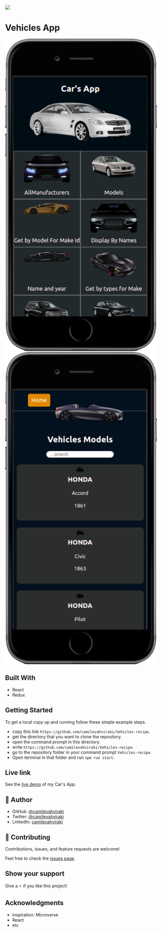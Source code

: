![](https://img.shields.io/badge/Microverse-blueviolet)
# Vehicles App

![](./public/mobile-black(1).png)  ![](./public/mobile-black(2).png)

## Built With

- React
- Redux


## Getting Started

To get a local copy up and running follow these simple example steps.

- copy this link `https://github.com/camilevahviraki/Vehicles-recipe`.
- get the directory that you want to clone the repository.
- open the command prompt in this directory.
- write `https://github.com/camilevahviraki/Vehicles-recipe`.
- go to the repository folder in your command prompt `Vehicles-recipe`.
- Open terminal in that folder and run `npm run start`.

## Live link

See the [live demo](vehicles-cathalogue.netlify.app) of my Car's App.


 ## 👤 Author

- GitHub: [@camilevahviraki](https://github.com/camilevahviraki)
- Twitter: [@camilevahviraki](https://twitter.com/CamileVahviraki)
- LinkedIn: [camilevahviraki](https://www.linkedin.com/in/camile-vahviraki-8180a6232/)



## 🤝 Contributing

Contributions, issues, and feature requests are welcome!

Feel free to check the [issues page](../../issues/).

## Show your support

Give a ⭐️ if you like this project!

## Acknowledgments

- Inspiration: Microverse
- React
- etc